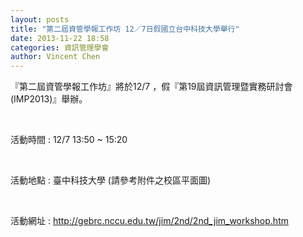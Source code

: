 ```yaml
---
layout: posts
title: "第二屆資管學報工作坊 12／7日假國立台中科技大學舉行"
date: 2013-11-22 18:58
categories: 資訊管理學會
author: Vincent Chen
---
```


『第二屆資管學報工作坊』將於12/7 ，假『第19屆資訊管理暨實務研討會(IMP2013)』舉辦。

 

活動時間 : 12/7 13:50 ~ 15:20 

 

活動地點 : 臺中科技大學 (請參考附件之校區平面圖)

 

活動網址 : http://gebrc.nccu.edu.tw/jim/2nd/2nd_jim_workshop.htm
